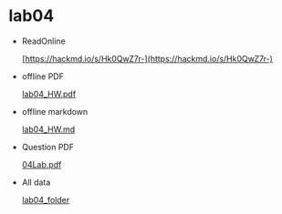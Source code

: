 # lab04

* ReadOnline

    [https://hackmd.io/s/Hk0QwZ7r-](https://hackmd.io/s/Hk0QwZ7r-)

* offline PDF

    [lab04_HW.pdf](https://github.com/linnil1/Lab304_2017summer/blob/master/lab04/lab04_HW.pdf)

* offline markdown

    [lab04_HW.md](https://github.com/linnil1/Lab304_2017summer/blob/master/lab04/lab04_HW.md)

* Question PDF

    [04Lab.pdf](https://github.com/linnil1/Lab304_2017summer/blob/master/lab04/04lab.pdf)

* All data

    [lab04_folder](https://github.com/linnil1/Lab304_2017summer/tree/master/lab04)
